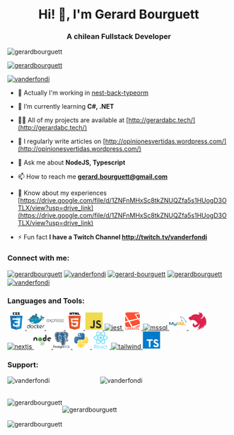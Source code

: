 <h1 align="center">Hi! 👋, I'm Gerard Bourguett</h1>
<h3 align="center">A chilean Fullstack Developer</h3>

<p align="left"> <img src="https://komarev.com/ghpvc/?username=gerardbourguett&label=Profile%20views&color=0e75b6&style=flat" alt="gerardbourguett" /> </p>

<p align="left"> <a href="https://github.com/ryo-ma/github-profile-trophy"><img src="https://github-profile-trophy.vercel.app/?username=gerardbourguett" alt="gerardbourguett" /></a> </p>

<p align="left"> <a href="https://twitter.com/vanderfondi" target="blank"><img src="https://img.shields.io/twitter/follow/vanderfondi?logo=twitter&style=for-the-badge" alt="vanderfondi" /></a> </p>

- 🔭 Actually I'm working in [nest-back-typeorm](https://github.com/gerardbourguett/nest-back-typeorm)

- 🌱 I’m currently learning **C#, .NET**

- 👨‍💻 All of my projects are available at [http://gerardabc.tech/](http://gerardabc.tech/)

- 📝 I regularly write articles on [http://opinionesvertidas.wordpress.com/](http://opinionesvertidas.wordpress.com/)

- 💬 Ask me about **NodeJS, Typescript**

- 📫 How to reach me **gerard.bourguett@gmail.com**

- 📄 Know about my experiences [https://drive.google.com/file/d/1ZNFnMHxSc8tkZNUQZfa5s1HUogD3OTLX/view?usp=drive_link](https://drive.google.com/file/d/1ZNFnMHxSc8tkZNUQZfa5s1HUogD3OTLX/view?usp=drive_link)

- ⚡ Fun fact **I have a Twitch Channel http://twitch.tv/vanderfondi**

<h3 align="left">Connect with me:</h3>
<p align="left">
<a href="https://dev.to/gerardbourguett" target="blank"><img align="center" src="https://raw.githubusercontent.com/rahuldkjain/github-profile-readme-generator/master/src/images/icons/Social/devto.svg" alt="gerardbourguett" height="30" width="40" /></a>
<a href="https://twitter.com/vanderfondi" target="blank"><img align="center" src="https://raw.githubusercontent.com/rahuldkjain/github-profile-readme-generator/master/src/images/icons/Social/twitter.svg" alt="vanderfondi" height="30" width="40" /></a>
<a href="https://linkedin.com/in/gerard-bourguett" target="blank"><img align="center" src="https://raw.githubusercontent.com/rahuldkjain/github-profile-readme-generator/master/src/images/icons/Social/linked-in-alt.svg" alt="gerard-bourguett" height="30" width="40" /></a>
<a href="https://codesandbox.com/gerardbourguett" target="blank"><img align="center" src="https://raw.githubusercontent.com/rahuldkjain/github-profile-readme-generator/master/src/images/icons/Social/codesandbox.svg" alt="gerardbourguett" height="30" width="40" /></a>
<a href="https://instagram.com/vanderfondi" target="blank"><img align="center" src="https://raw.githubusercontent.com/rahuldkjain/github-profile-readme-generator/master/src/images/icons/Social/instagram.svg" alt="vanderfondi" height="30" width="40" /></a>
</p>

<h3 align="left">Languages and Tools:</h3>
<p align="left"> <a href="https://www.w3schools.com/css/" target="_blank" rel="noreferrer"> <img src="https://raw.githubusercontent.com/devicons/devicon/master/icons/css3/css3-original-wordmark.svg" alt="css3" width="40" height="40"/> </a> <a href="https://www.docker.com/" target="_blank" rel="noreferrer"> <img src="https://raw.githubusercontent.com/devicons/devicon/master/icons/docker/docker-original-wordmark.svg" alt="docker" width="40" height="40"/> </a> <a href="https://expressjs.com" target="_blank" rel="noreferrer"> <img src="https://raw.githubusercontent.com/devicons/devicon/master/icons/express/express-original-wordmark.svg" alt="express" width="40" height="40"/> </a> <a href="https://www.w3.org/html/" target="_blank" rel="noreferrer"> <img src="https://raw.githubusercontent.com/devicons/devicon/master/icons/html5/html5-original-wordmark.svg" alt="html5" width="40" height="40"/> </a> <a href="https://developer.mozilla.org/en-US/docs/Web/JavaScript" target="_blank" rel="noreferrer"> <img src="https://raw.githubusercontent.com/devicons/devicon/master/icons/javascript/javascript-original.svg" alt="javascript" width="40" height="40"/> </a> <a href="https://jestjs.io" target="_blank" rel="noreferrer"> <img src="https://www.vectorlogo.zone/logos/jestjsio/jestjsio-icon.svg" alt="jest" width="40" height="40"/> </a> <a href="https://laravel.com/" target="_blank" rel="noreferrer"> <img src="https://raw.githubusercontent.com/devicons/devicon/master/icons/laravel/laravel-plain-wordmark.svg" alt="laravel" width="40" height="40"/> </a> <a href="https://www.microsoft.com/en-us/sql-server" target="_blank" rel="noreferrer"> <img src="https://www.svgrepo.com/show/303229/microsoft-sql-server-logo.svg" alt="mssql" width="40" height="40"/> </a> <a href="https://www.mysql.com/" target="_blank" rel="noreferrer"> <img src="https://raw.githubusercontent.com/devicons/devicon/master/icons/mysql/mysql-original-wordmark.svg" alt="mysql" width="40" height="40"/> </a> <a href="https://nestjs.com/" target="_blank" rel="noreferrer"> <img src="https://raw.githubusercontent.com/devicons/devicon/master/icons/nestjs/nestjs-plain.svg" alt="nestjs" width="40" height="40"/> </a> <a href="https://nextjs.org/" target="_blank" rel="noreferrer"> <img src="https://cdn.worldvectorlogo.com/logos/nextjs-2.svg" alt="nextjs" width="40" height="40"/> </a> <a href="https://nodejs.org" target="_blank" rel="noreferrer"> <img src="https://raw.githubusercontent.com/devicons/devicon/master/icons/nodejs/nodejs-original-wordmark.svg" alt="nodejs" width="40" height="40"/> </a> <a href="https://www.postgresql.org" target="_blank" rel="noreferrer"> <img src="https://raw.githubusercontent.com/devicons/devicon/master/icons/postgresql/postgresql-original-wordmark.svg" alt="postgresql" width="40" height="40"/> </a> <a href="https://www.python.org" target="_blank" rel="noreferrer"> <img src="https://raw.githubusercontent.com/devicons/devicon/master/icons/python/python-original.svg" alt="python" width="40" height="40"/> </a> <a href="https://reactjs.org/" target="_blank" rel="noreferrer"> <img src="https://raw.githubusercontent.com/devicons/devicon/master/icons/react/react-original-wordmark.svg" alt="react" width="40" height="40"/> </a> <a href="https://tailwindcss.com/" target="_blank" rel="noreferrer"> <img src="https://www.vectorlogo.zone/logos/tailwindcss/tailwindcss-icon.svg" alt="tailwind" width="40" height="40"/> </a> <a href="https://www.typescriptlang.org/" target="_blank" rel="noreferrer"> <img src="https://raw.githubusercontent.com/devicons/devicon/master/icons/typescript/typescript-original.svg" alt="typescript" width="40" height="40"/> </a> </p>

<h3 align="left">Support:</h3>
<p><a href="https://www.buymeacoffee.com/vanderfondi"> <img align="left" src="https://cdn.buymeacoffee.com/buttons/v2/default-yellow.png" height="50" width="210" alt="vanderfondi" /></a><a href="https://ko-fi.com/vanderfondi"> <img align="left" src="https://cdn.ko-fi.com/cdn/kofi3.png?v=3" height="50" width="210" alt="vanderfondi" /></a></p><br><br>

<p><img align="left" src="https://github-readme-stats.vercel.app/api/top-langs?username=gerardbourguett&show_icons=true&theme=dark&locale=es&layout=compact" alt="gerardbourguett" /></p>

<p>&nbsp;<img align="center" src="https://github-readme-stats.vercel.app/api?username=gerardbourguett&show_icons=true&theme=dark&locale=es" alt="gerardbourguett" /></p>

<p><img align="center" src="https://github-readme-streak-stats.herokuapp.com/?user=gerardbourguett&theme=dark" alt="gerardbourguett" /></p>
